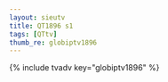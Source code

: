 ```yaml
--- 
layout: sieutv
title: QT1896 s1
tags: [QTtv]
thumb_re: globiptv1896
---
```

{% include tvadv key="globiptv1896" %} 
